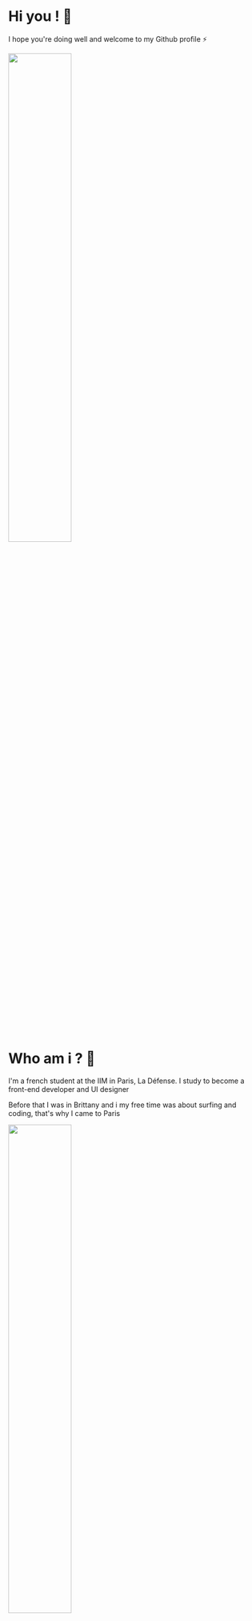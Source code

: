 # Hi you ! 👋

I hope you're doing well and welcome to my Github profile ⚡

<img src="https://media.giphy.com/media/l4JyOCNEfXvVYEqB2/giphy.gif" width="50%">

# Who am i ? 🤔

I'm a french student at the IIM in Paris, La Défense. I study to become a front-end developer and UI designer

Before that I was in Brittany and i my free time was about surfing and coding, that's why I came to Paris

<img src="https://media.giphy.com/media/dJUtqIcqeyMvK/giphy.gif" width="50%">

<!--
**thomas-dg/thomas-dg** is a ✨ _special_ ✨ repository because its `README.md` (this file) appears on your GitHub profile.

Here are some ideas to get you started:

- 🔭 I’m currently working on ...
- 🌱 I’m currently learning ...
- 👯 I’m looking to collaborate on ...
- 🤔 I’m looking for help with ...
- 💬 Ask me about ...
- 📫 How to reach me: ...
- 😄 Pronouns: ...
- ⚡ Fun fact: ...
-->
